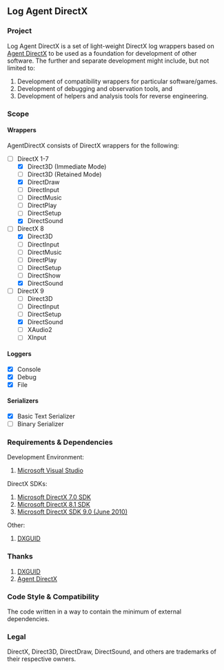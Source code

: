 ## Log Agent DirectX

### Project
Log Agent DirectX is a set of light-weight DirectX log wrappers based on [Agent DirectX](https://github.com/EugeneKirian/AgentDirectX) to be used as a foundation for development of other software. The further and separate development might include, but not limited to:

1. Development of compatibility wrappers for particular software/games.
2. Development of debugging and observation tools, and
3. Development of helpers and analysis tools for reverse engineering.

### Scope
#### Wrappers
AgentDirectX consists of DirectX wrappers for the following:
* [ ] DirectX 1-7
	* [x] Direct3D (Immediate Mode)
	- [ ] Direct3D (Retained Mode)
	* [x] DirectDraw
	* [ ] DirectInput
	* [ ] DirectMusic
	* [ ] DirectPlay
	* [ ] DirectSetup
	* [x] DirectSound
* [ ] DirectX 8
	* [x] Direct3D
	* [ ] DirectInput
	* [ ] DirectMusic
	* [ ] DirectPlay
	* [ ] DirectSetup
	* [ ] DirectShow
	* [x] DirectSound
* [ ] DirectX 9
	* [ ] Direct3D
	* [ ] DirectInput
	* [ ] DirectSetup
	* [x] DirectSound
	* [ ] XAudio2
	* [ ] XInput

#### Loggers
* [x] Console
* [x] Debug
* [x] File

#### Serializers
* [x] Basic Text Serializer
* [ ] Binary Serializer

### Requirements & Dependencies
Development Environment:
1. [Microsoft Visual Studio](https://visualstudio.microsoft.com/downloads/)

DirectX SDKs:
1. [Microsoft DirectX 7.0 SDK](https://archive.org/details/dx7sdk-7001)
2. [Microsoft DirectX 8.1 SDK](https://archive.org/details/dx81sdk_full)
3. [Microsoft DirectX SDK 9.0 (June 2010)](https://www.microsoft.com/en-us/download/details.aspx?id=6812)

Other:
1. [DXGUID](https://github.com/EugeneKirian/DXGUID)

### Thanks
1. [DXGUID](https://github.com/EugeneKirian/DXGUID)
2. [Agent DirectX](https://github.com/EugeneKirian/AgentDirectX)

### Code Style & Compatibility
The code written in a way to contain the minimum of external dependencies.

### Legal
DirectX, Direct3D, DirectDraw, DirectSound, and others are trademarks of their respective owners.
